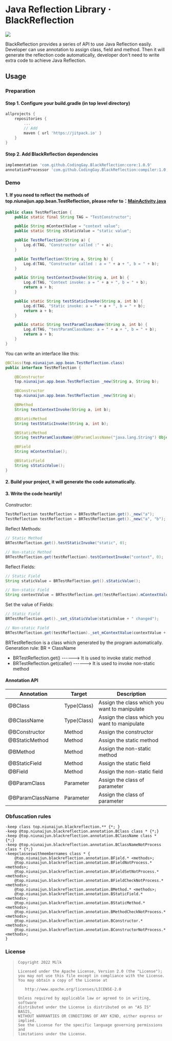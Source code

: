 # Java Reflection Library · BlackReflection

![](https://img.shields.io/badge/language-java-brightgreen.svg)

BlackReflection provides a series of API to use Java Reflection easily. Developer can use annotation to assign class, field and method. Then it will generate the reflection code automatically, developer don't need to write extra code to achieve Java Reflection.

## Usage

### Preparation

#### Step 1. Configure your build.gradle (in top level directory)
```gradle
allprojects {
    repositories {
        ...
        // Add
        maven { url 'https://jitpack.io' }
    }
}
```
#### Step 2. Add BlackReflection dependencies
```gradle
implementation 'com.github.CodingGay.BlackReflection:core:1.0.9'
annotationProcessor 'com.github.CodingGay.BlackReflection:compiler:1.0.9'
```

### Demo
#### 1. If you need to reflect the methods of top.niunaijun.app.bean.TestReflection, please refer to：[MainActivity.java](https://github.com/CodingGay/BlackReflection/blob/main/app/src/main/java/top/niunaijun/app/MainActivity.java)
```java
public class TestReflection {
    public static final String TAG = "TestConstructor";

    public String mContextValue = "context value";
    public static String sStaticValue = "static value";

    public TestReflection(String a) {
        Log.d(TAG, "Constructor called :" + a);
    }

    public TestReflection(String a, String b) {
        Log.d(TAG, "Constructor called : a = " + a + ", b = " + b);
    }

    public String testContextInvoke(String a, int b) {
        Log.d(TAG, "Context invoke: a = " + a + ", b = " + b);
        return a + b;
    }

    public static String testStaticInvoke(String a, int b) {
        Log.d(TAG, "Static invoke: a = " + a + ", b = " + b);
        return a + b;
    }

    public static String testParamClassName(String a, int b) {
        Log.d(TAG, "testParamClassName: a = " + a + ", b = " + b);
        return a + b;
    }
}

```
You can write an interface like this:
```java
@BClass(top.niunaijun.app.bean.TestReflection.class)
public interface TestReflection {

    @BConstructor
    top.niunaijun.app.bean.TestReflection _new(String a, String b);

    @BConstructor
    top.niunaijun.app.bean.TestReflection _new(String a);

    @BMethod
    String testContextInvoke(String a, int b);

    @BStaticMethod
    String testStaticInvoke(String a, int b);

    @BStaticMethod
    String testParamClassName(@BParamClassName("java.lang.String") Object a, int b);

    @BField
    String mContextValue();

    @BStaticField
    String sStaticValue();
}

```
#### 2. Build your project, it will generate the code automatically.

#### 3. Write the code heartily!
Constructor:
```java
TestReflection testReflection = BRTestReflection.get()._new("a");
TestReflection testReflection = BRTestReflection.get()._new("a", "b");
```

Reflect Methods:
```java
// Static Method
BRTestReflection.get().testStaticInvoke("static", 0);

// Non-static Method
BRTestReflection.get(testReflection).testContextInvoke("context", 0);
```

Reflect Fields:
```java
// Static Field
String staticValue = BRTestReflection.get().sStaticValue();

// Non-static Field
String contextValue = BRTestReflection.get(testReflection).mContextValue();
```

Set the value of Fields:
```java
// Static Field
BRTestReflection.get()._set_sStaticValue(staticValue + " changed");

// Non-static Field
BRTestReflection.get(testReflection)._set_mContextValue(contextValue + " changed");
```
BRTestReflection is a class which generated by the program automatically.
Generation rule: BR + ClassName
- BRTestReflection.get() ------> It is used to invoke static method
- BRTestReflection.get(caller) ------> It is used to invoke non-static method
#### Annotation API

Annotation | Target | Description
---|---|---
@BClass | Type(Class) | Assign the class which you want to manipulate
@BClassName | Type(Class) | Assign the class which you want to manipulate
@BConstructor | Method | Assign the constructor
@BStaticMethod | Method | Assign the static method
@BMethod | Method | Assign the non-static method
@BStaticField | Method | Assign the static field
@BField | Method | Assign the non-static field
@BParamClass | Parameter | Assign the class of parameter
@BParamClassName | Parameter | Assign the class of parameter

### Obfuscation rules
```
-keep class top.niunaijun.blackreflection.** {*; }
-keep @top.niunaijun.blackreflection.annotation.BClass class * {*;}
-keep @top.niunaijun.blackreflection.annotation.BClassName class * {*;}
-keep @top.niunaijun.blackreflection.annotation.BClassNameNotProcess class * {*;}
-keepclasseswithmembernames class * {
    @top.niunaijun.blackreflection.annotation.BField.* <methods>;
    @top.niunaijun.blackreflection.annotation.BFieldNotProcess.* <methods>;
    @top.niunaijun.blackreflection.annotation.BFieldSetNotProcess.* <methods>;
    @top.niunaijun.blackreflection.annotation.BFieldCheckNotProcess.* <methods>;
    @top.niunaijun.blackreflection.annotation.BMethod.* <methods>;
    @top.niunaijun.blackreflection.annotation.BStaticField.* <methods>;
    @top.niunaijun.blackreflection.annotation.BStaticMethod.* <methods>;
    @top.niunaijun.blackreflection.annotation.BMethodCheckNotProcess.* <methods>;
    @top.niunaijun.blackreflection.annotation.BConstructor.* <methods>;
    @top.niunaijun.blackreflection.annotation.BConstructorNotProcess.* <methods>;
}
```
### License

> ```
> Copyright 2022 Milk
>
> Licensed under the Apache License, Version 2.0 (the "License");
> you may not use this file except in compliance with the License.
> You may obtain a copy of the License at
>
>    http://www.apache.org/licenses/LICENSE-2.0
>
> Unless required by applicable law or agreed to in writing, software
> distributed under the License is distributed on an "AS IS" BASIS,
> WITHOUT WARRANTIES OR CONDITIONS OF ANY KIND, either express or implied.
> See the License for the specific language governing permissions and
> limitations under the License.
> ```
